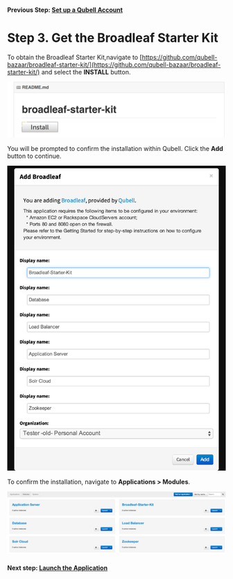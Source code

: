 #### Previous Step: [Set up a Qubell Account](step-2-qubell-setup-guide.md)

Step 3. Get the Broadleaf Starter Kit
===========================

To obtain the Broadleaf Starter Kit,navigate to [https://github.com/qubell-bazaar/broadleaf-starter-kit/](https://github.com/qubell-bazaar/broadleaf-starter-kit/) and select the **INSTALL** button.

![Get it now](images/get-it-now.png)

You will be prompted to confirm the installation within Qubell. Click the **Add** button to continue.

![Confirm installation](images/install-broadleaf.png)

To confirm the installation, navigate to **Applications > Modules**.

![Installed module](images/installed-module.png)

#### Next step: [Launch the Application](step-4-launch-guide.md)
